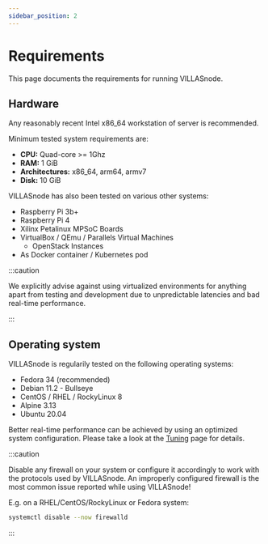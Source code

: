 ```yaml
---
sidebar_position: 2
---
```


# Requirements

This page documents the requirements for running VILLASnode.

## Hardware

Any reasonably recent Intel x86_64 workstation of server is recommended.

Minimum tested system requirements are:

- **CPU:** Quad-core >= 1Ghz
- **RAM:** 1 GiB
- **Architectures:** x86_64, arm64, armv7
- **Disk:** 10 GiB

VILLASnode has also been tested on various other systems:

- Raspberry Pi 3b+
- Raspberry Pi 4
- Xilinx Petalinux MPSoC Boards
- VirtualBox / QEmu / Parallels Virtual Machines
    - OpenStack Instances
- As Docker container / Kubernetes pod

:::caution

We explicitly advise against using virtualized environments for anything apart from testing and development due to unpredictable latencies and bad real-time performance.

:::

## Operating system

VILLASnode is regularily tested on the following operating systems:

- Fedora 34 (recommended)
- Debian 11.2 - Bullseye
- CentOS / RHEL / RockyLinux 8
- Alpine 3.13
- Ubuntu 20.04

Better real-time performance can be achieved by using an optimized system configuration. Please take a look at the [Tuning](tuning.md) page for details.

:::caution

Disable any firewall on your system or configure it accordingly to work with the protocols used by VILLASnode. An improperly configured firewall is the most common issue reported while using VILLASnode!


E.g. on a RHEL/CentOS/RockyLinux or Fedora system:
```bash
systemctl disable --now firewalld
```

:::
